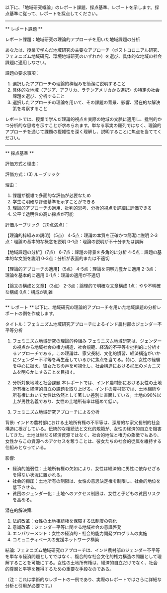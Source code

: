 以下に、「地域研究概論」のレポート課題、採点基準、レポートを示します。採点基準に従って、レポートを採点してください。

---------------------------------------
** レポート課題 **

レポート課題：地域研究の理論的アプローチを用いた地域課題の分析

あなたは、授業で学んだ地域研究の主要なアプローチ（ポストコロニアル研究、フェミニズム地域研究、環境地域研究のいずれか）を選び、具体的な地域の社会課題に適用しなさい。

課題の要求事項：
1. 選択したアプローチの理論的枠組みを簡潔に説明すること
2. 具体的な地域（アジア、アフリカ、ラテンアメリカから選択）の特定の社会課題を選び、分析すること
3. 選択したアプローチの理論を用いて、その課題の背景、影響、潜在的な解決策を考察すること

レポートでは、授業で学んだ理論的視点を実際の地域の文脈に適用し、批判的かつ分析的な思考を示すことが求められます。単なる事実の羅列ではなく、理論的アプローチを通じて課題の複雑性を深く理解し、説明することに焦点を当ててください。

---------------------------------------
** 採点基準 **

評価方式と理由：

評価方式：(3) ルーブリック

理由：
1. 課題が複雑で多面的な評価が必要なため
2. 学生に明確な評価基準を示すことができる
3. 理論的アプローチの適用、批判的思考、分析的視点を詳細に評価できる
4. 公平で透明性の高い採点が可能

評価ルーブリック（20点満点）：

【理論的枠組みの説明】（5点）
4-5点：理論の本質を正確かつ簡潔に説明
2-3点：理論の基本的な概念を説明
0-1点：理論の説明が不十分または誤解

【地域課題の分析】（7点）
6-7点：課題の背景を多角的に分析
4-5点：課題の基本的な文脈を説明
0-3点：分析が表面的または不適切

【理論的アプローチの適用】（5点）
4-5点：理論を洞察力豊かに適用
2-3点：理論を基本的に適用
0-1点：理論の適用が不適切

【論文の構成と文章】（3点）
2-3点：論理的で明確な文章構成
1点：やや不明確な構成
0点：構成が乱雑

---------------------------------------
** レポート **
以下に、地域研究の理論的アプローチを用いた地域課題の分析レポートの例を作成します。

タイトル：フェミニズム地域研究アプローチによるインド農村部のジェンダー不平等分析

1. フェミニズム地域研究の理論的枠組み
フェミニズム地域研究は、ジェンダーの視点から地域社会の権力構造、社会規範、経済的不平等を批判的に分析するアプローチである。この理論は、家父長制、文化的慣習、経済構造がいかにジェンダー不平等を再生産しているかに焦点を当てる。特に、女性の経験を中心に据え、彼女たちの声を可視化し、社会構造における抑圧のメカニズムを明らかにすることを目指す。

2. 分析対象地域と社会課題
本レポートでは、インド農村部における女性の土地所有権と経済的自立の課題を取り上げる。インドの農村部では、土地相続や所有権において女性は依然として著しい差別に直面している。土地の90%以上が男性名義であり、女性の土地所有率は極めて低い。

3. フェミニズム地域研究アプローチによる分析

背景:
インドの農村部における土地所有権の不平等は、深層的な家父長制的社会構造に根ざしている。伝統的な相続法と文化的規範が、女性の経済的自立を阻害してきた。土地は単なる経済資源ではなく、社会的地位と権力の象徴でもあり、女性からこの資源へのアクセスを奪うことは、彼女たちの社会的従属を維持する仕組みとなっている。

影響:
- 経済的脆弱性：土地所有権の欠如により、女性は経済的に男性に依存せざるを得ない状況に置かれる。
- 社会的抑圧：土地所有の制限は、女性の意思決定権を制限し、社会的地位を低下させる。
- 貧困のジェンダー化：土地へのアクセス制限は、女性と子どもの貧困リスクを高める。

潜在的解決策:
1. 法的改革：女性の土地相続権を保障する法制度の強化
2. 意識改革：ジェンダー平等に関する地域社会の意識啓発
3. エンパワーメント：女性の経済的・社会的能力開発プログラムの実施
4. コミュニティベースの支援ネットワーク構築

結論:
フェミニズム地域研究のアプローチは、インド農村部のジェンダー不平等を単なる経済問題としてではなく、複合的な社会文化的権力構造の問題として理解することを可能にする。女性の土地所有権は、経済的自立だけでなく、社会的尊厳と平等を獲得するための重要な手段なのである。

（注：これは学術的なレポートの一例であり、実際のレポートではさらに詳細な分析と引用が必要です。）

